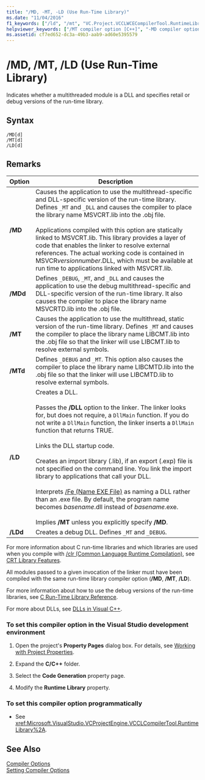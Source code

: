 ```yaml
---
title: "/MD, -MT, -LD (Use Run-Time Library)"
ms.date: "11/04/2016"
f1_keywords: ["/ld", "/mt", "VC.Project.VCCLWCECompilerTool.RuntimeLibrary", "VC.Project.VCCLCompilerTool.RuntimeLibrary", "/md", "/ml"]
helpviewer_keywords: ["/MT compiler option [C++]", "-MD compiler option [C++]", "threading [C++], multithread compiler option", "MSVCRTD.lib", "MSVCRT.lib", "LIBCMT.lib", "MD compiler option [C++]", "/MD compiler option [C++]", "MT compiler option [C++]", "LD compiler option [C++]", "MDd compiler option [C++]", "-MDd compiler option [C++]", "LIBCD.lib", "-MTd compiler option [C++]", "MTd compiler option [C++]", "/MTd compiler option [C++]", "-LD compiler option [C++]", "/MDd compiler option [C++]", "multithread compiler option", "_STATIC_CPPLIB symbol", "LIBC.lib", "/LD compiler option [C++]", "DLLs [C++], compiler options", "LIBCMTD.lib", "-MT compiler option [C++]"]
ms.assetid: cf7ed652-dc3a-49b3-aab9-ad60e5395579
---
```

# /MD, /MT, /LD (Use Run-Time Library)

Indicates whether a multithreaded module is a DLL and specifies retail or debug versions of the run-time library.

## Syntax

```
/MD[d]
/MT[d]
/LD[d]
```

## Remarks

|Option|Description|
|------------|-----------------|
|**/MD**|Causes the application to use the multithread-specific and DLL-specific version of the run-time library. Defines `_MT` and `_DLL` and causes the compiler to place the library name MSVCRT.lib into the .obj file.<br /><br /> Applications compiled with this option are statically linked to MSVCRT.lib. This library provides a layer of code that enables the linker to resolve external references. The actual working code is contained in MSVCR*versionnumber*.DLL, which must be available at run time to applications linked with MSVCRT.lib.|
|**/MDd**|Defines `_DEBUG`, `_MT`, and `_DLL` and causes the application to use the debug multithread-specific and DLL-specific version of the run-time library. It also causes the compiler to place the library name MSVCRTD.lib into the .obj file.|
|**/MT**|Causes the application to use the multithread, static version of the run-time library. Defines `_MT` and causes the compiler to place the library name LIBCMT.lib into the .obj file so that the linker will use LIBCMT.lib to resolve external symbols.|
|**/MTd**|Defines `_DEBUG` and `_MT`. This option also causes the compiler to place the library name LIBCMTD.lib into the .obj file so that the linker will use LIBCMTD.lib to resolve external symbols.|
|**/LD**|Creates a DLL.<br /><br /> Passes the **/DLL** option to the linker. The linker looks for, but does not require, a `DllMain` function. If you do not write a `DllMain` function, the linker inserts a `DllMain` function that returns TRUE.<br /><br /> Links the DLL startup code.<br /><br /> Creates an import library (.lib), if an export (.exp) file is not specified on the command line. You link the import library to applications that call your DLL.<br /><br /> Interprets [/Fe (Name EXE File)](../../build/reference/fe-name-exe-file.md) as naming a DLL rather than an .exe file. By default, the program name becomes *basename*.dll instead of *basename*.exe.<br /><br /> Implies **/MT** unless you explicitly specify **/MD**.|
|**/LDd**|Creates a debug DLL. Defines `_MT` and `_DEBUG`.|

For more information about C run-time libraries and which libraries are used when you compile with [/clr (Common Language Runtime Compilation)](../../build/reference/clr-common-language-runtime-compilation.md), see [CRT Library Features](../../c-runtime-library/crt-library-features.md).

All modules passed to a given invocation of the linker must have been compiled with the same run-time library compiler option (**/MD**, **/MT**, **/LD**).

For more information about how to use the debug versions of the run-time libraries, see [C Run-Time Library Reference](../../c-runtime-library/c-run-time-library-reference.md).

For more about DLLs, see [DLLs in Visual C++](../../build/dlls-in-visual-cpp.md).

### To set this compiler option in the Visual Studio development environment

1. Open the project's **Property Pages** dialog box. For details, see [Working with Project Properties](../working-with-project-properties.md).

1. Expand the **C/C++** folder.

1. Select the **Code Generation** property page.

1. Modify the **Runtime Library** property.

### To set this compiler option programmatically

- See <xref:Microsoft.VisualStudio.VCProjectEngine.VCCLCompilerTool.RuntimeLibrary%2A>.

## See Also

[Compiler Options](../../build/reference/compiler-options.md)<br/>
[Setting Compiler Options](../../build/reference/setting-compiler-options.md)